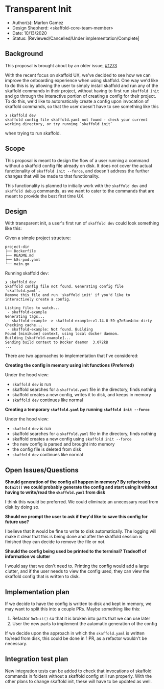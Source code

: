 # Transparent Init

* Author(s): Marlon Gamez
* Design Shepherd: \<skaffold-core-team-member\>
* Date: 10/13/2020
* Status: [Reviewed/Cancelled/Under implementation/Complete]

## Background

This proposal is brought about by an older issue, [#1273](https://github.com/GoogleContainerTools/skaffold/issues/1273)

With the recent focus on skaffold UX, we've decided to see how we can improve the onboarding experience when using skaffold.
One way we'd like to do this is by allowing the user to simply install skaffold and run any of the skaffold commands in their project, without having to first run `skaffold init` and go through the interactive portion of creating a config for their project.
To do this, we'd like to automatically create a config upon invocation of skaffold commands, so that the user doesn't have to see something like this
```
❯ skaffold dev
skaffold config file skaffold.yaml not found - check your current working directory, or try running `skaffold init`
```
when trying to run skaffold.

## Scope

This proposal is meant to design the flow of a user running a command without a skaffold config file already on disk. It does not cover the actual functionality of `skaffold init --force`, and doesn't address the further changes that will be made to that functionality.

This functionality is planned to initially work with the `skaffold dev` and `skaffold debug` commands, as we want to cater to the commands that are meant to provide the best first time UX.

## Design

With transparent init, a user's first run of `skaffold dev` could look something like this:

Given a simple project structure:
```
project-dir
├── Dockerfile
├── README.md
├── k8s-pod.yaml
└── main.go
```
Running skaffold dev:
```
❯ skaffold dev
Skaffold config file not found. Generating config file 'skaffold.yaml'.
Remove this file and run 'skaffold init' if you'd like to interactively create a config.

Listing files to watch...
 - skaffold-example
Generating tags...
 - skaffold-example -> skaffold-example:v1.14.0-59-g7e5ae4cbc-dirty
Checking cache...
 - skaffold-example: Not found. Building
Found [minikube] context, using local docker daemon.
Building [skaffold-example]...
Sending build context to Docker daemon  3.072kB
...
```

There are two approaches to implementation that I've considered:

**Creating the config in memory using init functions (Preferred)**

Under the hood view:
- `skaffold dev` is run
- skaffold searches for a `skaffold.yaml` file in the directory, finds nothing
- skaffold creates a new config, writes it to disk, and keeps in memory
- `skaffold dev` continues like normal

**Creating a temporary `skaffold.yaml` by running `skaffold init --force`**

Under the hood view:
- `skaffold dev` is run
- skaffold searches for a `skaffold.yaml` file in the directory, finds nothing
- skaffold creates a new config using `skaffold init --force`
- the new config is parsed and brought into memory
- the config file is deleted from disk
- `skaffold dev` continues like normal

## Open Issues/Questions

**Should generation of the config all happen in memory? By refactoring `DoInit()` we could probably generate the config and start using it without having to write/read the `skaffold.yaml` from disk**

I think this would be preferred. We could eliminate an unecessary read from disk by doing so.

**Should we prompt the user to ask if they'd like to save this config for future use?**

I believe that it would be fine to write to disk automatically. The logging will make it clear that this is being done and after the skaffold session is finished they can decide to remove the file or not. 

**Should the config being used be printed to the terminal? Tradeoff of information vs clutter**

I would say that we don't need to. Printing the config would add a large clutter, and if the user needs to view the config used, they can view the skaffold config that is written to disk.

## Implementation plan

If we decide to have the config is written to disk and kept in memory, we may want to split this into a couple PRs. Maybe something like this:
1. Refactor `DoInit()` so that it is broken into parts that we can use later
2. User the new parts to implement the automatic generation of the config

If we decide upon the approach in which the `skaffold.yaml` is written to/read from disk, this could be done in 1 PR, as a refactor wouldn't be necessary.

## Integration test plan

New integration tests can be added to check that invocations of skaffold commands in folders without a skaffold config still run properly. With the other plans to change skaffold init, these will have to be updated as well.
